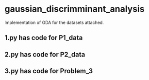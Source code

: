 # gaussian_discrimminant_analysis

Implementation of GDA for the datasets attached.

## 1.py has code for P1_data
## 2.py has code for P2_data
## 3.py has code for Problem_3

